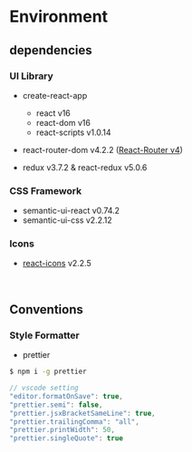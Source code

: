 # Environment

## dependencies

### UI Library

* create-react-app
  * react v16
  * react-dom v16
  * react-scripts v1.0.14

* react-router-dom v4.2.2 ([React-Router v4](https://reacttraining.com/react-router/web/guides/philosophy))
* redux v3.7.2 & react-redux v5.0.6

### CSS Framework

* semantic-ui-react v0.74.2
* semantic-ui-css v2.2.12

### Icons

* [react-icons](https://gorangajic.github.io/react-icons/index.html) v2.2.5

<br>

## Conventions

### Style Formatter

* prettier

```bash
$ npm i -g prettier
```

```js
// vscode setting
"editor.formatOnSave": true,
"prettier.semi": false,
"prettier.jsxBracketSameLine": true,
"prettier.trailingComma": "all",
"prettier.printWidth": 50,
"prettier.singleQuote": true
```

